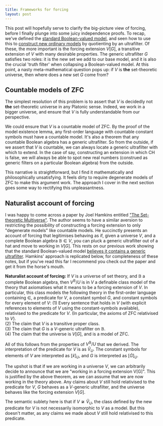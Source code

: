 ```yaml
---
title: Frameworks for forcing
layout: post
---
```


<script type="text/x-mathjax-config"> MathJax.Hub.Config({ tex2jax: { inlineMath: [['$','$'], ['\\(','\\)']], processEscapes: true } }); </script> <script src="https://cdnjs.cloudflare.com/ajax/libs/mathjax/2.7.0/MathJax.js?config=TeX-AMS-MML_HTMLorMML" type="text/javascript"></script>

This post will hopefully serve to clarify the big-picture view of forcing, before I finally plunge into some juicy independence proofs. To recap, we've defined the [standard Boolean-valued model](https://hilbert-spaess.github.io/2020/05/16/Boolean-valued-semantics.html), and seen how to use this to [construct new ordinary models](https://hilbert-spaess.github.io/2020/05/23/building-actual-models.html) by quotienting by an ultrafilter. Of these, the more important is the forcing extension $V[G]$, a transitive extension of $V$ with many desirable properties. The generic ultrafilter $G$ satisfies two roles: it is the new set we add to our base model, and it is also the crucial 'truth filter' when collapsing a Boolean-valued model. At this point, a nasty meta-mathematical question pops up: if $V$ is **the** set-theoretic universe, then where does a new set $G$ come from?

## Countable models of ZFC

The simplest resolution of this problem is to assert that $V$ is decidedly not **the** set-theoretic universe in any Platonic sense. Indeed, we work in a bigger universe, and ensure that $V$ is fully understandable from our perspective.

We could ensure that $V$ is a countable model of ZFC. By the proof of the model existence lemma, any first-order language with countable constant symbols must have a countable model. It's also a theorem that any countable Boolean algebra has a generic ultrafilter. So from the outside, if we assert that $V$ is countable,  we can always locate a generic ultrafilter with which to extend. In the case of say, constructing an extension in which CH is false, we will always be able to spot new real numbers (construed as generic filters on a particular Boolean algebra) from the outside.

This narrative is straightforward, but I find it mathematically and philosophically unsatisfying. It feels dirty to require degenerate models of ZFC to make this argument work. The approach I cover in the next section goes some way to rectifying this unpleasantness.

## Naturalist account of forcing

I was happy to come across a paper by Joel Hamkins entitled ["The Set-theoretic Multiverse"](https://arxiv.org/abs/1108.4223). The author seems to have a similar aversion to restricting the possibility of constructing a forcing extension to only "degenerate models" like countable models. He succinctly presents an account of forcing that legitimises behaving as if, given a universe $V$, and a complete Boolean algebra $\mathbb{B} \in V$, you can pluck a generic ultrafilter out of a hat and move to working in $V[G]$. This rests on our previous work showing that the standard Boolean-valued model [believes it contains a generic ultrafilter](https://hilbert-spaess.github.io/2020/05/24/All-quotients-are-extensions.html). Hamkins' approach is replicated below, for completeness of these notes, but if you've read this far I recommend you check out the paper and get it from the horse's mouth. 

**Naturalist account of forcing:** If $V$ is a universe of set theory, and $\mathbb{B}$ a complete Boolean algebra, then $V^{\mathbb{B}}/U$ is in $V$ a definable class model of the theory that axiomatises what it means to be a forcing extension of $V$. In particular, this class models the following theory in the first-order language containing $\in$, a predicate for $V$, a constant symbol $G$, and constant symbols for every element of $V$:
(1) Every sentence that holds in $V$ (with explicit references to elements of $V$ using the constant-symbols available), relativised to the predicate for $V$. (In particular, the axioms of ZFC relativised to $V$).  
(2) The claim that $V$ is a transitive proper class.  
(3) The claim that $G$ is a $V$-generic ultrafilter on $\mathbb{B}$.  
(4) The claim that the universe is $V[G]$, and is a model of ZFC.

All of this follows from the properties of $V^{\mathbb{B}}/U$ that we derived. The interpretation of the predicate for $V$ is as $\breve{V}_U$. The constant symbols for elements of $V$ are interpreted as $[\breve{x}]_U$, and $G$ is interpreted as $[\dot{G}]_U$.

The upshot is that if we are working in a universe $V$, we can arbitrarily decide to announce that we are "working in a forcing extension V[G]". This is justified by the above theorem, as we can assume that we are now working in the theory above. Any claims about $V$ still hold relativised to the predicate for $V$, $G$ behaves as a $V$-generic ultrafilter, and the universe behaves like the forcing extension $V[G]$. 

The semantic sublety here is that if $V \not \cong \breve{V}_U$, the class defined by the new predicate for $V$ is not necessarily isomorphic to $V$ as a model. But this doesn't matter, as any claims we made about $V$ still hold relativised to this predicate. 


